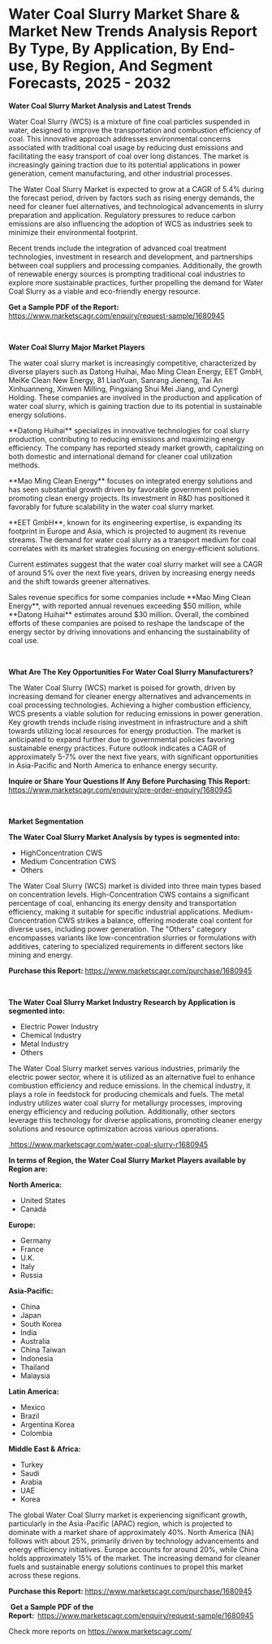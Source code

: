 <p><h1>Water Coal Slurry Market Share & Market New Trends Analysis Report By Type, By Application, By End-use, By Region, And Segment Forecasts, 2025 - 2032</h1></p><p><strong>Water Coal Slurry Market Analysis and Latest Trends</strong></p>
<p><p>Water Coal Slurry (WCS) is a mixture of fine coal particles suspended in water, designed to improve the transportation and combustion efficiency of coal. This innovative approach addresses environmental concerns associated with traditional coal usage by reducing dust emissions and facilitating the easy transport of coal over long distances. The market is increasingly gaining traction due to its potential applications in power generation, cement manufacturing, and other industrial processes.</p><p>The Water Coal Slurry Market is expected to grow at a CAGR of 5.4% during the forecast period, driven by factors such as rising energy demands, the need for cleaner fuel alternatives, and technological advancements in slurry preparation and application. Regulatory pressures to reduce carbon emissions are also influencing the adoption of WCS as industries seek to minimize their environmental footprint. </p><p>Recent trends include the integration of advanced coal treatment technologies, investment in research and development, and partnerships between coal suppliers and processing companies. Additionally, the growth of renewable energy sources is prompting traditional coal industries to explore more sustainable practices, further propelling the demand for Water Coal Slurry as a viable and eco-friendly energy resource.</p></p>
<p><strong>Get a Sample PDF of the Report:&nbsp;</strong> <a href="https://www.marketscagr.com/enquiry/request-sample/1680945?utm_campaign=1166&utm_medium=2&utm_source=Github&utm_content=ia&utm_term=13022025&utm_id=water-coal-slurry">https://www.marketscagr.com/enquiry/request-sample/1680945</a></p>
<p>&nbsp;</p>
<p><strong>Water Coal Slurry Major Market Players</strong></p>
<p><p>The water coal slurry market is increasingly competitive, characterized by diverse players such as Datong Huihai, Mao Ming Clean Energy, EET GmbH, MeiKe Clean New Energy, 81 LiaoYuan, Sanrang Jieneng, Tai An Xinhuanneng, Xinwen Milling, Pingxiang Shui Mei Jiang, and Cynergi Holding. These companies are involved in the production and application of water coal slurry, which is gaining traction due to its potential in sustainable energy solutions.</p><p>**Datong Huihai** specializes in innovative technologies for coal slurry production, contributing to reducing emissions and maximizing energy efficiency. The company has reported steady market growth, capitalizing on both domestic and international demand for cleaner coal utilization methods.</p><p>**Mao Ming Clean Energy** focuses on integrated energy solutions and has seen substantial growth driven by favorable government policies promoting clean energy projects. Its investment in R&D has positioned it favorably for future scalability in the water coal slurry market.</p><p>**EET GmbH**, known for its engineering expertise, is expanding its footprint in Europe and Asia, which is projected to augment its revenue streams. The demand for water coal slurry as a transport medium for coal correlates with its market strategies focusing on energy-efficient solutions.</p><p>Current estimates suggest that the water coal slurry market will see a CAGR of around 5% over the next five years, driven by increasing energy needs and the shift towards greener alternatives. </p><p>Sales revenue specifics for some companies include **Mao Ming Clean Energy**, with reported annual revenues exceeding $50 million, while **Datong Huihai** estimates around $30 million. Overall, the combined efforts of these companies are poised to reshape the landscape of the energy sector by driving innovations and enhancing the sustainability of coal use.</p></p>
<p>&nbsp;</p>
<p><strong>What Are The Key Opportunities For Water Coal Slurry Manufacturers?</strong></p>
<p><p>The Water Coal Slurry (WCS) market is poised for growth, driven by increasing demand for cleaner energy alternatives and advancements in coal processing technologies. Achieving a higher combustion efficiency, WCS presents a viable solution for reducing emissions in power generation. Key growth trends include rising investment in infrastructure and a shift towards utilizing local resources for energy production. The market is anticipated to expand further due to governmental policies favoring sustainable energy practices. Future outlook indicates a CAGR of approximately 5-7% over the next five years, with significant opportunities in Asia-Pacific and North America to enhance energy security.</p></p>
<p><strong>Inquire or Share Your Questions If Any Before Purchasing This Report:</strong> <a href="https://www.marketscagr.com/enquiry/pre-order-enquiry/1680945?utm_campaign=1166&utm_medium=2&utm_source=Github&utm_content=ia&utm_term=13022025&utm_id=water-coal-slurry">https://www.marketscagr.com/enquiry/pre-order-enquiry/1680945</a></p>
<p>&nbsp;</p>
<p><strong>Market Segmentation</strong></p>
<p><strong>The Water Coal Slurry Market Analysis by types is segmented into:</strong></p>
<p><ul><li>HighConcentration CWS</li><li>Medium Concentration CWS</li><li>Others</li></ul></p>
<p><p>The Water Coal Slurry (WCS) market is divided into three main types based on concentration levels. High-Concentration CWS contains a significant percentage of coal, enhancing its energy density and transportation efficiency, making it suitable for specific industrial applications. Medium-Concentration CWS strikes a balance, offering moderate coal content for diverse uses, including power generation. The "Others" category encompasses variants like low-concentration slurries or formulations with additives, catering to specialized requirements in different sectors like mining and energy.</p></p>
<p><strong>Purchase this Report:&nbsp;</strong><a href="https://www.marketscagr.com/purchase/1680945?utm_campaign=1166&utm_medium=2&utm_source=Github&utm_content=ia&utm_term=13022025&utm_id=water-coal-slurry">https://www.marketscagr.com/purchase/1680945</a></p>
<p>&nbsp;</p>
<p><strong>The Water Coal Slurry Market Industry Research by Application is segmented into:</strong></p>
<p><ul><li>Electric Power Industry</li><li>Chemical Industry</li><li>Metal Industry</li><li>Others</li></ul></p>
<p><p>The Water Coal Slurry market serves various industries, primarily the electric power sector, where it is utilized as an alternative fuel to enhance combustion efficiency and reduce emissions. In the chemical industry, it plays a role in feedstock for producing chemicals and fuels. The metal industry utilizes water coal slurry for metallurgy processes, improving energy efficiency and reducing pollution. Additionally, other sectors leverage this technology for diverse applications, promoting cleaner energy solutions and resource optimization across various operations.</p></p>
<p><a href="https://www.marketscagr.com/water-coal-slurry-r1680945?utm_campaign=1166&utm_medium=2&utm_source=Github&utm_content=ia&utm_term=13022025&utm_id=water-coal-slurry">&nbsp;https://www.marketscagr.com/water-coal-slurry-r1680945</a></p>
<p><strong>In terms of Region, the Water Coal Slurry Market Players available by Region are:</strong></p>
<p>
    <p> <strong> North America: </strong>
        <ul>
            <li>United States</li>
            <li>Canada</li>
        </ul>
        </p> 
    <p> <strong> Europe: </strong>
        <ul>
            <li>Germany</li>
            <li>France</li>
            <li>U.K.</li>
            <li>Italy</li>
            <li>Russia</li>
        </ul>
        </p> 
    <p> <strong> Asia-Pacific: </strong>
        <ul>
            <li>China</li>
            <li>Japan</li>
            <li>South Korea</li>
            <li>India</li>
            <li>Australia</li>
            <li>China Taiwan</li>
            <li>Indonesia</li>
            <li>Thailand</li>
            <li>Malaysia</li>
        </ul>
        </p> 
    <p> <strong> Latin America: </strong>
        <ul>
            <li>Mexico</li>
            <li>Brazil</li>
            <li>Argentina Korea</li>
            <li>Colombia</li>
        </ul>
        </p> 
    <p> <strong> Middle East & Africa: </strong>
        <ul>
            <li>Turkey</li>
            <li>Saudi</li>
            <li>Arabia</li>
            <li>UAE</li>
            <li>Korea</li>
        </ul>
    </p>
    </p>
<p><p>The global Water Coal Slurry market is experiencing significant growth, particularly in the Asia-Pacific (APAC) region, which is projected to dominate with a market share of approximately 40%. North America (NA) follows with about 25%, primarily driven by technology advancements and energy efficiency initiatives. Europe accounts for around 20%, while China holds approximately 15% of the market. The increasing demand for cleaner fuels and sustainable energy solutions continues to propel this market across these regions.</p></p>
<p><strong>Purchase this Report: </strong><a href="https://www.marketscagr.com/purchase/1680945?utm_campaign=1166&utm_medium=2&utm_source=Github&utm_content=ia&utm_term=13022025&utm_id=water-coal-slurry">https://www.marketscagr.com/purchase/1680945</a></p>
<p>&nbsp;<strong>Get a Sample PDF of the Report:&nbsp;&nbsp;</strong><a href="https://www.marketscagr.com/enquiry/request-sample/1680945?utm_campaign=1166&utm_medium=2&utm_source=Github&utm_content=ia&utm_term=13022025&utm_id=water-coal-slurry">https://www.marketscagr.com/enquiry/request-sample/1680945</a></p>
<p><strong></strong></p>
<p>Check more reports on <a href="https://www.marketscagr.com/?utm_campaign=1166&utm_medium=2&utm_source=Github&utm_content=ia&utm_term=13022025&utm_id=water-coal-slurry">https://www.marketscagr.com/</a></p>